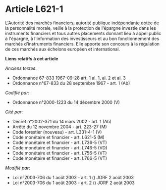 # Article L621-1

L'Autorité des marchés financiers, autorité publique indépendante dotée de la personnalité morale, veille à la protection de
l'épargne investie dans les instruments financiers et tous autres placements donnant lieu à appel public à l'épargne, à
l'information des investisseurs et au bon fonctionnement des marchés d'instruments financiers. Elle apporte son concours à la
régulation de ces marchés aux échelons européen et international.

**Liens relatifs à cet article**

_Anciens textes_:

  - Ordonnance 67-833 1967-09-28 art. 1 al. 1, al. 2 et al. 3
  - Ordonnance n°67-833 du 28 septembre 1967 - art. 1 (Ab)

_Codifié par_:

  - Ordonnance n°2000-1223 du 14 décembre 2000 (V)

_Cité par_:

  - Décret n°2002-371 du 14 mars 2002 - art. 1 (Ab)
  - Arrêté du 12 novembre 2004 - art. 223-27 (M)
  - Code forestier (nouveau) - art. L331-4-1 (V)
  - Code monétaire et financier - art. L621-5 (M)
  - Code monétaire et financier - art. L736-5 (VT)
  - Code monétaire et financier - art. L746-5 (VD)
  - Code monétaire et financier - art. L756-5 (VT)
  - Code monétaire et financier - art. L766-5 (VT)

_Modifié par_:

  - Loi n°2003-706 du 1 août 2003 - art. 1 () JORF 2 août 2003
  - Loi n°2003-706 du 1 août 2003 - art. 2 () JORF 2 août 2003
